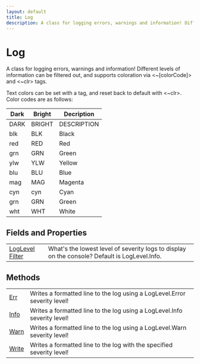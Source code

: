 ```yaml
---
layout: default
title: Log
description: A class for logging errors, warnings and information! Different levels of information can be filtered out, and supports coloration via <~[colorCode]> and <~clr> tags.  Text colors can be set with a tag, and reset back to default with <~clr>. Color codes are as follows.  | Dark | Bright | Decription  | |------|--------|-------------| | DARK | BRIGHT | DESCRIPTION | | blk  | BLK    | Black       | | red  | RED    | Red         | | grn  | GRN    | Green       | | ylw  | YLW    | Yellow      | | blu  | BLU    | Blue        | | mag  | MAG    | Magenta     | | cyn  | cyn    | Cyan        | | grn  | GRN    | Green       | | wht  | WHT    | White       |
---
```

# Log

A class for logging errors, warnings and information! Different levels
of information can be filtered out, and supports coloration via <~[colorCode]> and
<~clr> tags.

Text colors can be set with a tag, and reset back to default with <~clr>. Color
codes are as follows:

| Dark | Bright | Decription  |
|------|--------|-------------|
| DARK | BRIGHT | DESCRIPTION |
| blk  | BLK    | Black       |
| red  | RED    | Red         |
| grn  | GRN    | Green       |
| ylw  | YLW    | Yellow      |
| blu  | BLU    | Blue        |
| mag  | MAG    | Magenta     |
| cyn  | cyn    | Cyan        |
| grn  | GRN    | Green       |
| wht  | WHT    | White       |


## Fields and Properties

|  |  |
|--|--|
|[LogLevel]({{site.url}}/Pages/Reference/LogLevel.html) [Filter]({{site.url}}/Pages/Reference/Log/Filter.html)|What's the lowest level of severity logs to display on the console? Default is LogLevel.Info.|



## Methods

|  |  |
|--|--|
|[Err]({{site.url}}/Pages/Reference/Log/Err.html)|Writes a formatted line to the log using a LogLevel.Error severity level!|
|[Info]({{site.url}}/Pages/Reference/Log/Info.html)|Writes a formatted line to the log using a LogLevel.Info severity level!|
|[Warn]({{site.url}}/Pages/Reference/Log/Warn.html)|Writes a formatted line to the log using a LogLevel.Warn severity level!|
|[Write]({{site.url}}/Pages/Reference/Log/Write.html)|Writes a formatted line to the log with the specified severity level!|


